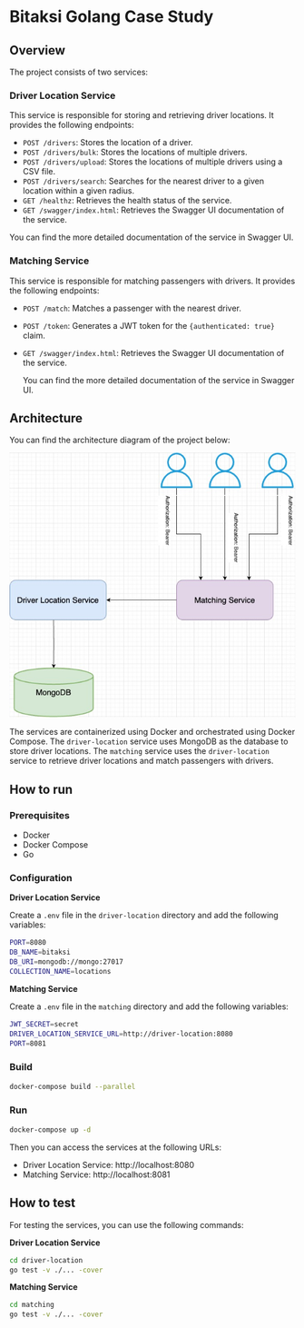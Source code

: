 # Bitaksi Golang Case Study

## Overview

The project consists of two services:

### Driver Location Service

This service is responsible for storing and retrieving driver locations. It provides the following endpoints:

  - `POST /drivers`: Stores the location of a driver.
  - `POST /drivers/bulk`: Stores the locations of multiple drivers.
  - `POST /drivers/upload`: Stores the locations of multiple drivers using a CSV file.
  - `POST /drivers/search`: Searches for the nearest driver to a given location within a given radius.
  - `GET /healthz`: Retrieves the health status of the service.
  - `GET /swagger/index.html`: Retrieves the Swagger UI documentation of the service.
  
  You can find the more detailed documentation of the service in Swagger UI.

### Matching Service

This service is responsible for matching passengers with drivers. It provides the following endpoints:
- `POST /match`: Matches a passenger with the nearest driver.
- `POST /token`: Generates a JWT token for the `{authenticated: true}` claim.
- `GET /swagger/index.html`: Retrieves the Swagger UI documentation of the service.

  You can find the more detailed documentation of the service in Swagger UI.

## Architecture

You can find the architecture diagram of the project below:

![Architecture](./service-architecture.jpg)

The services are containerized using Docker and orchestrated using Docker Compose. The `driver-location` service uses MongoDB as the database to store driver locations. The `matching` service uses the `driver-location` service to retrieve driver locations and match passengers with drivers.

## How to run

### Prerequisites

- Docker
- Docker Compose
- Go

### Configuration

**Driver Location Service**

Create a `.env` file in the `driver-location` directory and add the following variables:

```bash
PORT=8080
DB_NAME=bitaksi
DB_URI=mongodb://mongo:27017
COLLECTION_NAME=locations
```

**Matching Service**

Create a `.env` file in the `matching` directory and add the following variables:

```bash
JWT_SECRET=secret
DRIVER_LOCATION_SERVICE_URL=http://driver-location:8080
PORT=8081
```

### Build

```bash
docker-compose build --parallel
```

### Run

```bash
docker-compose up -d
```

Then you can access the services at the following URLs:

- Driver Location Service: http://localhost:8080
- Matching Service: http://localhost:8081

## How to test

For testing the services, you can use the following commands:

**Driver Location Service**
```bash
cd driver-location
go test -v ./... -cover
```

**Matching Service**

```bash
cd matching
go test -v ./... -cover
```